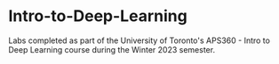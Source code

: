 # Intro-to-Deep-Learning

Labs completed as part of the University of Toronto's APS360 - Intro to Deep Learning course during the Winter 2023 semester.

